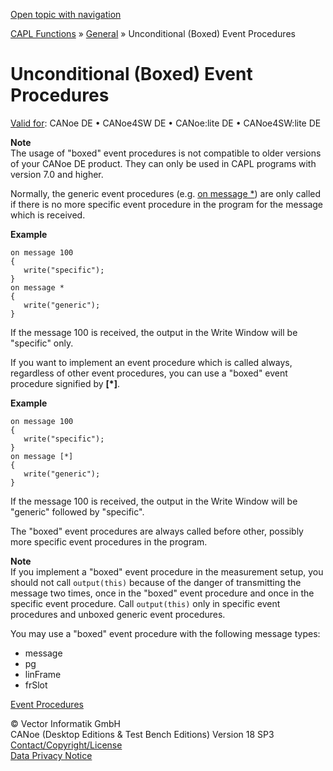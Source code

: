 [Open topic with navigation](../../../../CANoeDEFamily.htm#Topics/CAPLFunctions/Other/CAPLfunctionsBoxedEventProceduresOverview.md)

[CAPL Functions](../CAPLfunctions.md) » [General](CAPLGeneralStartPage.md) » Unconditional (Boxed) Event Procedures

# Unconditional (Boxed) Event Procedures

[Valid for](../../Shared/FeatureAvailability.md): CANoe DE • CANoe4SW DE • CANoe:lite DE • CANoe4SW:lite DE

**Note**  
The usage of "boxed" event procedures is not compatible to older versions of your CANoe DE product. They can only be used in CAPL programs with version 7.0 and higher.

Normally, the generic event procedures (e.g. [on message *](../CAN/EventProcedures/CAPLfunctionOnMessage.md)) are only called if there is no more specific event procedure in the program for the message which is received.

**Example**  

```plaintext
on message 100
{
   write("specific");
}
on message *
{
   write("generic");
}
```

If the message 100 is received, the output in the Write Window will be "specific" only.

If you want to implement an event procedure which is called always, regardless of other event procedures, you can use a "boxed" event procedure signified by **[*]**.

**Example**  

```plaintext
on message 100
{
   write("specific");
}
on message [*]
{
   write("generic");
}
```

If the message 100 is received, the output in the Write Window will be "generic" followed by "specific".

The "boxed" event procedures are always called before other, possibly more specific event procedures in the program.

**Note**  
If you implement a "boxed" event procedure in the measurement setup, you should not call `output(this)` because of the danger of transmitting the message two times, once in the "boxed" event procedure and once in the specific event procedure. Call `output(this)` only in specific event procedures and unboxed generic event procedures.

You may use a "boxed" event procedure with the following message types:

- message
- pg
- linFrame
- frSlot

[Event Procedures](../../Shared/CAPL/General/EventProceduresOverview.md)

© Vector Informatik GmbH  
CANoe (Desktop Editions & Test Bench Editions) Version 18 SP3  
[Contact/Copyright/License](../../Shared/ContactCopyrightLicense.md)  
[Data Privacy Notice](https://www.vector.com/int/en/company/get-info/privacy-policy/)
